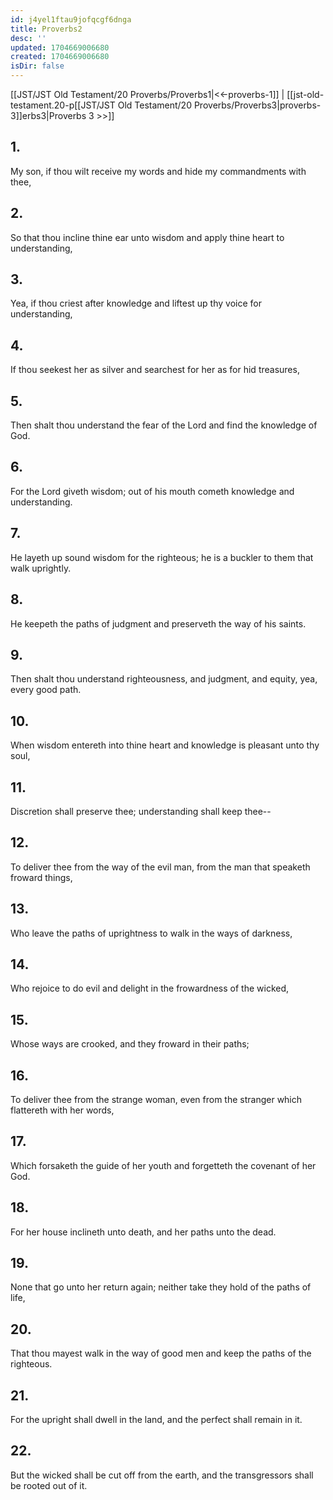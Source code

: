 ```yaml
---
id: j4yel1ftau9jofqcgf6dnga
title: Proverbs2
desc: ''
updated: 1704669006680
created: 1704669006680
isDir: false
---
```

[[JST/JST Old Testament/20 Proverbs/Proverbs1|<<-proverbs-1]] | [[jst-old-testament.20-p[[JST/JST Old Testament/20 Proverbs/Proverbs3|proverbs-3]]erbs3|Proverbs 3 >>]]
## 1.
My son, if thou wilt receive my words and hide my commandments with thee,
## 2.
So that thou incline thine ear unto wisdom and apply thine heart to understanding,
## 3.
Yea, if thou criest after knowledge and liftest up thy voice for understanding,
## 4.
If thou seekest her as silver and searchest for her as for hid treasures,
## 5.
Then shalt thou understand the fear of the Lord and find the knowledge of God.
## 6.
For the Lord giveth wisdom; out of his mouth cometh knowledge and understanding.
## 7.
He layeth up sound wisdom for the righteous; he is a buckler to them that walk uprightly.
## 8.
He keepeth the paths of judgment and preserveth the way of his saints.
## 9.
Then shalt thou understand righteousness, and judgment, and equity, yea, every good path.
## 10.
When wisdom entereth into thine heart and knowledge is pleasant unto thy soul,
## 11.
Discretion shall preserve thee; understanding shall keep thee\--
## 12.
To deliver thee from the way of the evil man, from the man that speaketh froward things,
## 13.
Who leave the paths of uprightness to walk in the ways of darkness,
## 14.
Who rejoice to do evil and delight in the frowardness of the wicked,
## 15.
Whose ways are crooked, and they froward in their paths;
## 16.
To deliver thee from the strange woman, even from the stranger which flattereth with her words,
## 17.
Which forsaketh the guide of her youth and forgetteth the covenant of her God.
## 18.
For her house inclineth unto death, and her paths unto the dead.
## 19.
None that go unto her return again; neither take they hold of the paths of life,
## 20.
That thou mayest walk in the way of good men and keep the paths of the righteous.
## 21.
For the upright shall dwell in the land, and the perfect shall remain in it.
## 22.
But the wicked shall be cut off from the earth, and the transgressors shall be rooted out of it.

